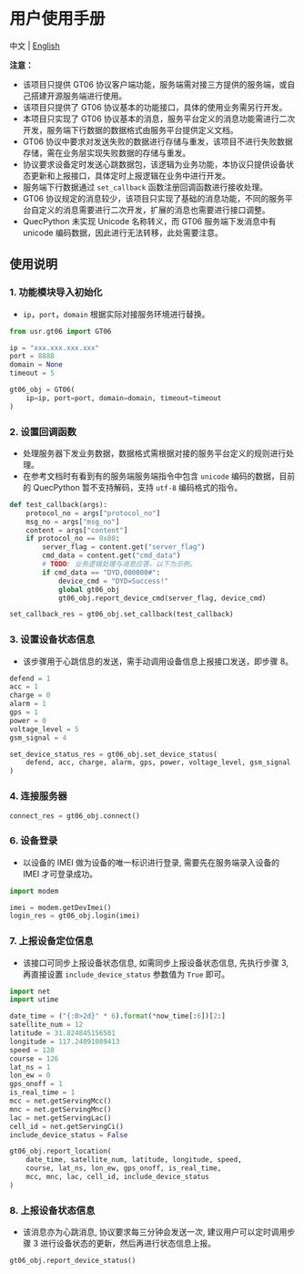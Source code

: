 # 用户使用手册

中文 | [English](../en/Instruction_Manual.md)

**注意：**

- 该项目只提供 GT06 协议客户端功能，服务端需对接三方提供的服务端，或自己搭建开源服务端进行使用。
- 该项目只提供了 GT06 协议基本的功能接口，具体的使用业务需另行开发。
- 本项目只实现了 GT06 协议基本的消息，服务平台定义的消息功能需进行二次开发，服务端下行数据的数据格式由服务平台提供定义文档。
- GT06 协议中要求对发送失败的数据进行存储与重发，该项目不进行失败数据存储，需在业务层实现失败数据的存储与重发。
- 协议要求设备定时发送心跳数据包，该逻辑为业务功能，本协议只提供设备状态更新和上报接口，具体定时上报逻辑在业务中进行开发。
- 服务端下行数据通过 `set_callback` 函数注册回调函数进行接收处理。
- GT06 协议规定的消息较少，该项目只实现了基础的消息功能，不同的服务平台自定义的消息需要进行二次开发，扩展的消息也需要进行接口调整。
- QuecPython 未实现 Unicode 名称转义，而 GT06 服务端下发消息中有 unicode 编码数据，因此进行无法转移，此处需要注意。

## 使用说明

### 1. 功能模块导入初始化

- `ip`，`port`，`domain` 根据实际对接服务环境进行替换。

```python
from usr.gt06 import GT06

ip = "xxx.xxx.xxx.xxx"
port = 8888
domain = None
timeout = 5

gt06_obj = GT06(
    ip=ip, port=port, domain=domain, timeout=timeout
)
```

### 2. 设置回调函数

- 处理服务器下发业务数据，数据格式需根据对接的服务平台定义的规则进行处理。
- 在参考文档时有看到有的服务端服务端指令中包含 `unicode` 编码的数据，目前的 QuecPython 暂不支持解码，支持 `utf-8` 编码格式的指令。

```python
def test_callback(args):
    protocol_no = args["protocol_no"]
    msg_no = args["msg_no"]
    content = args["content"]
    if protocol_no == 0x80:
        server_flag = content.get("server_flag")
        cmd_data = content.get("cmd_data")
        # TODO: 业务逻辑处理与消息应答，以下为示例。
        if cmd_data == "DYD,000000#":
            device_cmd = "DYD=Success!"
            global gt06_obj
            gt06_obj.report_device_cmd(server_flag, device_cmd)

set_callback_res = gt06_obj.set_callback(test_callback)
```

### 3. 设置设备状态信息

- 该步骤用于心跳信息的发送，需手动调用设备信息上报接口发送，即步骤 8。

```python
defend = 1
acc = 1
charge = 0
alarm = 1
gps = 1
power = 0
voltage_level = 5
gsm_signal = 4

set_device_status_res = gt06_obj.set_device_status(
    defend, acc, charge, alarm, gps, power, voltage_level, gsm_signal
)
```

### 4. 连接服务器

```python
connect_res = gt06_obj.connect()
```

### 6. 设备登录

- 以设备的 IMEI 做为设备的唯一标识进行登录, 需要先在服务端录入设备的 IMEI 才可登录成功。

```python
import modem

imei = modem.getDevImei()
login_res = gt06_obj.login(imei)
```

### 7. 上报设备定位信息

- 该接口可同步上报设备状态信息, 如需同步上报设备状态信息, 先执行步骤 3, 再直接设置 `include_device_status` 参数值为 `True` 即可。

```python
import net
import utime

date_time = ("{:0>2d}" * 6).format(*now_time[:6])[2:]
satellite_num = 12
latitude = 31.824845156501
longitude = 117.24091089413
speed = 120
course = 126
lat_ns = 1
lon_ew = 0
gps_onoff = 1
is_real_time = 1
mcc = net.getServingMcc()
mnc = net.getServingMnc()
lac = net.getServingLac()
cell_id = net.getServingCi()
include_device_status = False

gt06_obj.report_location(
    date_time, satellite_num, latitude, longitude, speed,
    course, lat_ns, lon_ew, gps_onoff, is_real_time,
    mcc, mnc, lac, cell_id, include_device_status
)
```

### 8. 上报设备状态信息

- 该消息亦为心跳消息, 协议要求每三分钟会发送一次, 建议用户可以定时调用步骤 3 进行设备状态的更新，然后再进行状态信息上报。

```python
gt06_obj.report_device_status()
```
